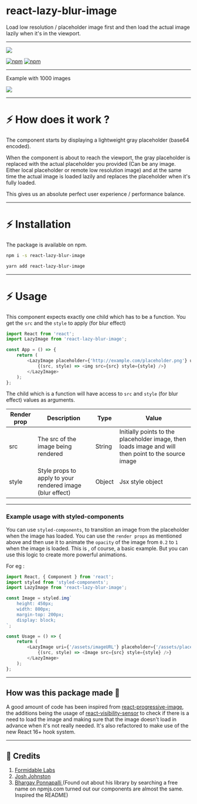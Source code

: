 # react-lazy-blur-image

Load low resolution / placeholder image first and then load the actual image lazily when it's in the viewport.

<hr/>

[![](https://nodei.co/npm/react-lazy-blur-image.png?compact=true)](https://nodei.co/npm/react-lazy-progressive-image/)

[![npm](https://img.shields.io/npm/dm/react-blur-image.svg?style=for-the-badge)](https://www.npmjs.com/package/react-lazy-blur-image)
[![npm](https://img.shields.io/npm/l/react-blur-image.svg?style=for-the-badge)](https://www.npmjs.com/package/react-lazy-blur-image)

</p>
<hr/>

Example with 1000 images

<img src="https://github.com/meienberger/react-lazy-blur-image/raw/master/showcase.gif?raw=true"/>

<hr/>

# :zap: How does it work ?

The component starts by displaying a lightweight gray placeholder (base64 encoded).

When the component is about to reach the viewport, the gray placeholder is replaced with the actual placeholder you provided (Can be any image. Either local placeholder or remote low resolution image) and at the same time the actual image is loaded lazily and replaces the placeholder when it's fully loaded.

This gives us an absolute perfect user experience / performance balance.

<hr/>

# :zap: Installation

The package is available on npm.

```bash
npm i -s react-lazy-blur-image
```

```bash
yarn add react-lazy-blur-image
```

<hr/>

# :zap: Usage

This component expects exactly one child which has to be a function. You get the `src` and the `style` to apply (for blur effect)

```javascript
import React from 'react';
import LazyImage from 'react-lazy-blur-image';

const App = () => {
	return (
		<LazyImage placeholder={'http://example.com/placeholder.png'} uri={'http://example.com/src.png'}>
			{(src, style) => <img src={src} style={style} />}
		</LazyImage>
	);
};
```

The child which is a function will have access to `src` and `style` (for blur effect) values as arguments.

| Render prop | Description                                               | Type   | Value                                                                                               |
| ----------- | --------------------------------------------------------- | ------ | --------------------------------------------------------------------------------------------------- |
| src         | The src of the image being rendered                       | String | Initially points to the placeholder image, then loads image and will then point to the source image |
| style       | Style props to apply to your rendered image (blur effect) | Object | Jsx style object                                                                                    |

<hr/>

### Example usage with styled-components

You can use `styled-components`, to transition an image from the placeholder when the image has loaded.
You can use the `render props` as mentioned above and then use it to animate the `opacity` of the image from `0.2` to `1` when the image is loaded. This is , of course, a basic example. But you can use this logic to create more powerful animations.

For eg :

```javascript
import React, { Component } from 'react';
import styled from 'styled-components';
import LazyImage from 'react-lazy-blur-image';

const Image = styled.img`
	height: 450px;
	width: 800px;
	margin-top: 200px;
	display: block;
`;

const Usage = () => {
	return (
		<LazyImage uri={'/assets/imageURL'} placeholder={'/assets/placeholderURL'}>
			{(src, style) => <Image src={src} style={style} />}
		</LazyImage>
	);
};
```

<hr/>

## How was this package made 🔧

A good amount of code has been inspired from <a href="https://github.com/FormidableLabs/react-progressive-image">react-progressive-image</a>, the additions being the usage of <a href="https://github.com/joshwnj/react-visibility-sensor">react-visibility-sensor</a> to check if there is a need to load the image and making sure that the image doesn't load in advance when it's not really needed. It's also refactored to make use of the new React 16+ hook system.

<hr/>

## 🙏 Credits

1. <a href="https://github.com/FormidableLabs"> Formidable Labs </a>
2. <a href="https://github.com/joshwnj"> Josh Johnston </a>
3. <a href="https://github.com/imbhargav5"> Bhargav Ponnapalli </a> (Found out about his library by searching a free name on npmjs.com turned out our components are almost the same. Inspired the README)
